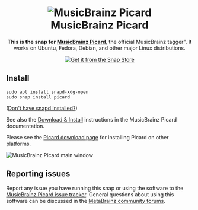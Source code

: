 <h1 align="center">
  <img
  src="https://raw.githubusercontent.com/phw/musicbrainz-picard-snap/master/snap/gui/picard.svg" alt="MusicBrainz Picard">
  <br />
  MusicBrainz Picard
</h1>

<p align="center"><b>This is the snap for <a href="https://picard.musicbrainz.org/">MusicBrainz Picard</a></b>, the official MusicBrainz tagger". It works on Ubuntu, Fedora, Debian, and other major Linux
distributions.</p>

<p align="center">
<a href="https://snapcraft.io/picard">
  <img alt="Get it from the Snap Store" src="https://snapcraft.io/static/images/badges/en/snap-store-black.svg" />
</a>
</p>

## Install

    sudo apt install snapd-xdg-open
    sudo snap install picard

([Don't have snapd installed?](https://snapcraft.io/docs/core/install))

See also the [Download & Install](https://picard-docs.musicbrainz.org/en/getting_started/download.html#installing-with-snap) instructions in the MusicBrainz Picard documentation.

Please see the [Picard download page](https://picard.musicbrainz.org/downloads/) for installing Picard
on other platforms.

![MusicBrainz Picard main window](https://picard-docs.musicbrainz.org/en/_images/mainscreen-linux-gnome.png)

## Reporting issues

Report any issue you have running this snap or using the software to the
[MusicBrainz Picard issue tracker](https://tickets.metabrainz.org/projects/PICARD/issues).
General questions about using this software can be discussed in the
[MetaBrainz community forums](https://community.metabrainz.org/c/picard).
